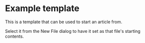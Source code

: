 # Example template
  
This is a template that can be used to start an article from.
  
Select it from the New File dialog to have it set as that file's starting contents.